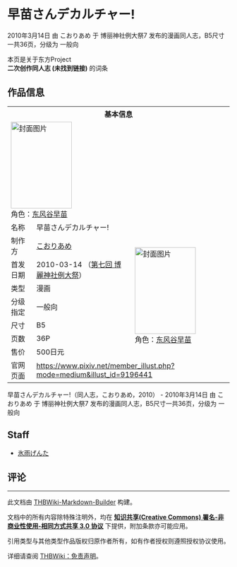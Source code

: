 # 早苗さんデカルチャー!

<!-- source html: G:\repos\THBWiki-Markdown-Builder\THBWikiMarkdown\Temp\main\c\c9\ns0%3A%E6%97%A9%E8%8B%97%E3%81%95%E3%82%93%E3%83%87%E3%82%AB%E3%83%AB%E3%83%81%E3%83%A3%E3%83%BC%21.html -->

2010年3月14日 由 こおりあめ 于 博丽神社例大祭7 发布的漫画同人志，B5尺寸一共36页，分级为 一般向

本页是关于东方Project  
 **二次创作同人志 (未找到链接)** 的词条
## 作品信息

<table><tbody><tr><th colspan="3">基本信息</th></tr><tr><td class="cover-artwork-mobile" colspan="2"><a href="./文件-早苗さんデカルチャー!封面.jpg.md" class="image" title="封面图片"><img alt="封面图片" src="https://upload.thwiki.cc/thumb/f/fa/%E6%97%A9%E8%8B%97%E3%81%95%E3%82%93%E3%83%87%E3%82%AB%E3%83%AB%E3%83%81%E3%83%A3%E3%83%BC%21%E5%B0%81%E9%9D%A2.jpg/138px-%E6%97%A9%E8%8B%97%E3%81%95%E3%82%93%E3%83%87%E3%82%AB%E3%83%AB%E3%83%81%E3%83%A3%E3%83%BC%21%E5%B0%81%E9%9D%A2.jpg" decoding="async" loading="lazy" width="138" height="196" srcset="https://upload.thwiki.cc/thumb/f/fa/%E6%97%A9%E8%8B%97%E3%81%95%E3%82%93%E3%83%87%E3%82%AB%E3%83%AB%E3%83%81%E3%83%A3%E3%83%BC%21%E5%B0%81%E9%9D%A2.jpg/208px-%E6%97%A9%E8%8B%97%E3%81%95%E3%82%93%E3%83%87%E3%82%AB%E3%83%AB%E3%83%81%E3%83%A3%E3%83%BC%21%E5%B0%81%E9%9D%A2.jpg 1.5x, https://upload.thwiki.cc/thumb/f/fa/%E6%97%A9%E8%8B%97%E3%81%95%E3%82%93%E3%83%87%E3%82%AB%E3%83%AB%E3%83%81%E3%83%A3%E3%83%BC%21%E5%B0%81%E9%9D%A2.jpg/277px-%E6%97%A9%E8%8B%97%E3%81%95%E3%82%93%E3%83%87%E3%82%AB%E3%83%AB%E3%83%81%E3%83%A3%E3%83%BC%21%E5%B0%81%E9%9D%A2.jpg 2x" data-file-width="601" data-file-height="850"></a><div class="cover-char">角色：<a href="./东风谷早苗.md" title="东风谷早苗">东风谷早苗</a></div></td>
</tr><tr><td class="label">名称</td><td colspan="2"> 早苗さんデカルチャー! </td></tr><tr><td class="label">制作方</td><td><a href="./こおりあめ.md" title="こおりあめ">こおりあめ</a></td><td class="cover-artwork" rowspan="7" style="min-width:196px;"><a href="./文件-早苗さんデカルチャー!封面.jpg.md" class="image" title="封面图片"><img alt="封面图片" src="https://upload.thwiki.cc/thumb/f/fa/%E6%97%A9%E8%8B%97%E3%81%95%E3%82%93%E3%83%87%E3%82%AB%E3%83%AB%E3%83%81%E3%83%A3%E3%83%BC%21%E5%B0%81%E9%9D%A2.jpg/138px-%E6%97%A9%E8%8B%97%E3%81%95%E3%82%93%E3%83%87%E3%82%AB%E3%83%AB%E3%83%81%E3%83%A3%E3%83%BC%21%E5%B0%81%E9%9D%A2.jpg" decoding="async" loading="lazy" width="138" height="196" srcset="https://upload.thwiki.cc/thumb/f/fa/%E6%97%A9%E8%8B%97%E3%81%95%E3%82%93%E3%83%87%E3%82%AB%E3%83%AB%E3%83%81%E3%83%A3%E3%83%BC%21%E5%B0%81%E9%9D%A2.jpg/208px-%E6%97%A9%E8%8B%97%E3%81%95%E3%82%93%E3%83%87%E3%82%AB%E3%83%AB%E3%83%81%E3%83%A3%E3%83%BC%21%E5%B0%81%E9%9D%A2.jpg 1.5x, https://upload.thwiki.cc/thumb/f/fa/%E6%97%A9%E8%8B%97%E3%81%95%E3%82%93%E3%83%87%E3%82%AB%E3%83%AB%E3%83%81%E3%83%A3%E3%83%BC%21%E5%B0%81%E9%9D%A2.jpg/277px-%E6%97%A9%E8%8B%97%E3%81%95%E3%82%93%E3%83%87%E3%82%AB%E3%83%AB%E3%83%81%E3%83%A3%E3%83%BC%21%E5%B0%81%E9%9D%A2.jpg 2x" data-file-width="601" data-file-height="850"></a><div class="cover-char">角色：<a href="./东风谷早苗.md" title="东风谷早苗">东风谷早苗</a></div></td>
</tr><tr><td class="label">首发日期</td><td>2010-03-14&#160;（<a href="/展会作品列表?e=%E5%8D%9A%E4%B8%BD%E7%A5%9E%E7%A4%BE%E4%BE%8B%E5%A4%A7%E7%A5%AD%237">第七回 博麗神社例大祭</a>）</td></tr><tr><td class="label">类型</td><td>漫画</td></tr><tr><td class="label">分级指定</td><td>一般向</td></tr><tr><td class="label">尺寸</td><td>B5</td></tr><tr><td class="label">页数</td><td>36P</td></tr><tr><td class="label">售价</td><td>500日元</td></tr>
<tr><td class="label">官网页面</td><td colspan="2"><a rel="nofollow" class="external free" href="https://www.pixiv.net/member_illust.php?mode=medium&amp;illust_id=9196441">https://www.pixiv.net/member_illust.php?mode=medium&amp;illust_id=9196441</a></td></tr></tbody></table>

早苗さんデカルチャー!（同人志，こおりあめ，2010） - 2010年3月14日 由 こおりあめ 于 博丽神社例大祭7 发布的漫画同人志，B5尺寸一共36页，分级为 一般向
## Staff
- [氷雨げんた](./氷雨げんた.md)

## 评论




---

此文档由 [THBWiki-Markdown-Builder](https://github.com/Delsin-Yu/THBWiki-Markdown-Builder) 构建。

文档中的所有内容除特殊注明外，均在 [**知识共享(Creative Commons) 署名-非商业性使用-相同方式共享 3.0 协议**](https://creativecommons.org/licenses/by-sa/3.0/deed.zh-hans) 下提供，附加条款亦可能应用。

引用类型与其他类型作品版权归原作者所有，如有作者授权则遵照授权协议使用。

详细请查阅 [THBWiki：免责声明](https://thbwiki.cc/THBWiki:%E5%85%8D%E8%B4%A3%E5%A3%B0%E6%98%8E)。

